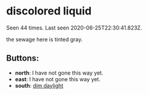 # discolored liquid

Seen 44 times. Last seen 2020-06-25T22:30:41.823Z.

the sewage here is tinted gray.

## Buttons:

- **north**: I have not gone this way yet.
- **east**: I have not gone this way yet.
- **south**: [dim daylight](dim-daylight-gtiyc9.md)